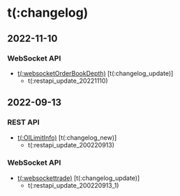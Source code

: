 # t(:changelog)
## 2022-11-10
### WebSocket API
- [t(:websocketOrderBookDepth)](#t-websocketorderbookdepth) [t(:changelog_update)]
  - t(:restapi_update_20221110)

## 2022-09-13
### REST API
- [t(:OILimitInfo)](#t-oilimitinfo) [t(:changelog_new)]
  - t(:restapi_update_200220913)

### WebSocket API
- [t(:websockettrade)](#t-websockettrade) [t(:changelog_update)]
  - t(:restapi_update_200220913_1)

